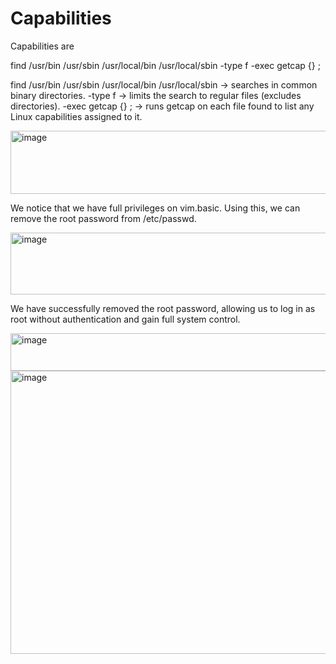 # Capabilities

Capabilities are 

find /usr/bin /usr/sbin /usr/local/bin /usr/local/sbin -type f -exec getcap {} \;

find /usr/bin /usr/sbin /usr/local/bin /usr/local/sbin → searches in common binary directories.
-type f → limits the search to regular files (excludes directories).
-exec getcap {} \; → runs getcap on each file found to list any Linux capabilities assigned to it.

<img width="1044" height="101" alt="image" src="https://github.com/user-attachments/assets/52fd49d9-20f4-4aa4-a6da-00527328ac80" />

We notice that we have full privileges on vim.basic. Using this, we can remove the root password from /etc/passwd.

<img width="574" height="99" alt="image" src="https://github.com/user-attachments/assets/e3c03d54-c9a4-47c1-af2d-c20006016ac8" />

We have successfully removed the root password, allowing us to log in as root without authentication and gain full system control.

<img width="1034" height="60" alt="image" src="https://github.com/user-attachments/assets/b60e23c5-814d-408e-938f-bee6004e449c" />

<img width="833" height="453" alt="image" src="https://github.com/user-attachments/assets/46dfcf49-d22d-46ba-820d-75e2746cbd06" />
